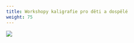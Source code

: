 ```yaml
---
title: Workshopy kaligrafie pro děti a dospělé
weight: 75
---
```

![](/images/uploads/2019-12-06_vgv__vanocni_prani.jpg)

